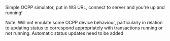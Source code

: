 Simple OCPP simulator, put in WS URL, connect to server and you're up and running!

Note: Will not emulate some OCPP device behaviour, particularly in relation to updating status to correspond appropriately with transactions running or not running. Automatic status updates need to be added
